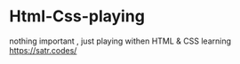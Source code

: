# Html-Css-playing
nothing important , just playing withen HTML & CSS learning
https://satr.codes/

